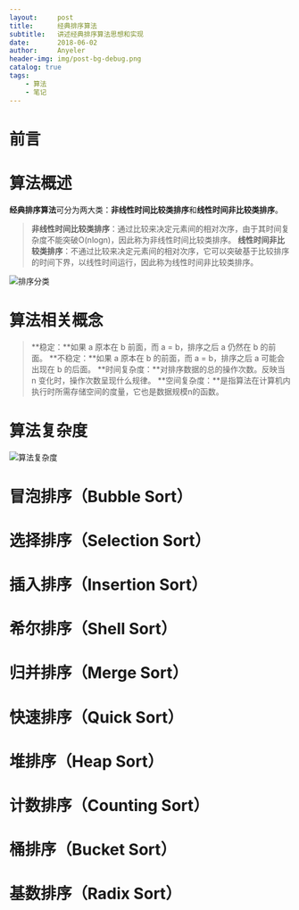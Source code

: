 ```yaml
---
layout:     post
title:      经典排序算法
subtitle:   讲述经典排序算法思想和实现
date:       2018-06-02
author:     Anyeler
header-img: img/post-bg-debug.png
catalog: true
tags:
    - 算法
    - 笔记
---
```


# 前言


# 算法概述
**经典排序算法**可分为两大类：**非线性时间比较类排序**和**线性时间非比较类排序**。

> **非线性时间比较类排序**：通过比较来决定元素间的相对次序，由于其时间复杂度不能突破O(nlogn)，因此称为非线性时间比较类排序。
> **线性时间非比较类排序**：不通过比较来决定元素间的相对次序，它可以突破基于比较排序的时间下界，以线性时间运行，因此称为线性时间非比较类排序。

![排序分类](https://alpics-1251916310.file.myqcloud.com/article/2018-07-14-sort_category.png)

# 算法相关概念
> **稳定：**如果 a 原本在 b 前面，而 a = b，排序之后 a 仍然在 b 的前面。
> **不稳定：**如果 a 原本在 b 的前面，而 a = b，排序之后 a 可能会出现在 b 的后面。
> **时间复杂度：**对排序数据的总的操作次数。反映当 n 变化时，操作次数呈现什么规律。
> **空间复杂度：**是指算法在计算机内执行时所需存储空间的度量，它也是数据规模n的函数。

# 算法复杂度
![算法复杂度](https://alpics-1251916310.file.myqcloud.com/article/2018-08-03-849589-20180402133438219-1946132192.png)

# 冒泡排序（Bubble Sort）

# 选择排序（Selection Sort）

# 插入排序（Insertion Sort）

# 希尔排序（Shell Sort）

# 归并排序（Merge Sort）

# 快速排序（Quick Sort）

# 堆排序（Heap Sort）

# 计数排序（Counting Sort）

# 桶排序（Bucket Sort）

# 基数排序（Radix Sort）





